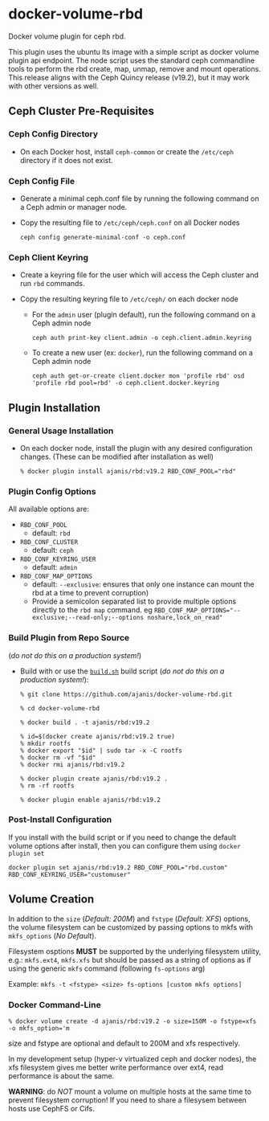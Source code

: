 # docker-volume-rbd
Docker volume plugin for ceph rbd.

This plugin uses the ubuntu lts image with a simple script as docker volume plugin api endpoint. The node script uses the standard ceph commandline tools to perform the rbd create, map, unmap, remove and mount operations. This release aligns with the Ceph Quincy release (v19.2), but it may work with other versions as well.

## Ceph Cluster Pre-Requisites

### Ceph Config Directory

- On each Docker host, install `ceph-common` or create the `/etc/ceph` directory if it does not exist.

### Ceph Config File

- Generate a minimal ceph.conf file by running the following command on a Ceph admin or manager node.
- Copy the resulting file to `/etc/ceph/ceph.conf` on all Docker nodes

  ```shell
  ceph config generate-minimal-conf -o ceph.conf
  ```
### Ceph Client Keyring

- Create a keyring file for the user which will access the Ceph cluster and run `rbd` commands.
- Copy the resulting keyring file to `/etc/ceph/` on each docker node

  - For the `admin` user (plugin default), run the following command on a Ceph admin node

    ```shell
    ceph auth print-key client.admin -o ceph.client.admin.keyring
    ```



  - To create a new user (ex: `docker`), run the following command on a Ceph admin node 

    ```shell
    ceph auth get-or-create client.docker mon 'profile rbd' osd 'profile rbd pool=rbd' -o ceph.client.docker.keyring
    ```


## Plugin Installation

### General Usage Installation

- On each docker node, install the plugin with any desired configuration changes. (These can be modified after installation as well)

  ```
  % docker plugin install ajanis/rbd:v19.2 RBD_CONF_POOL="rbd"
  ```
### Plugin Config Options
All available options are:

- `RBD_CONF_POOL`
  - default: `rbd`
- `RBD_CONF_CLUSTER`
  - default: `ceph`
- `RBD_CONF_KEYRING_USER`
  - default: `admin`
- `RBD_CONF_MAP_OPTIONS`
  - default: `--exclusive`: ensures that only one instance can mount the rbd at a time to prevent corruption)
  - Provide a semicolon separated list to provide multiple options directly to the `rbd map` command. eg `RBD_CONF_MAP_OPTIONS="--exclusive;--read-only;--options noshare,lock_on_read"`

### Build Plugin from Repo Source

(_do not do this on a production system!_)

- Build with or use the [`build.sh`](./build.sh) build script (_do not do this on a production system!_):

  ```
  % git clone https://github.com/ajanis/docker-volume-rbd.git
  
  % cd docker-volume-rbd

  % docker build . -t ajanis/rbd:v19.2

  % id=$(docker create ajanis/rbd:v19.2 true)
  % mkdir rootfs
  % docker export "$id" | sudo tar -x -C rootfs
  % docker rm -vf "$id"
  % docker rmi ajanis/rbd:v19.2

  % docker plugin create ajanis/rbd:v19.2 .
  % rm -rf rootfs

  % docker plugin enable ajanis/rbd:v19.2
  ```
### Post-Install Configuration

If you install with the build script or if you need to change the default volume options after install, then you can configure them using `docker plugin set`

```shell
docker plugin set ajanis/rbd:v19.2 RBD_CONF_POOL="rbd.custom" RBD_CONF_KEYRING_USER="customuser"
```


## Volume Creation

In addition to the `size` (_Default: 200M_) and `fstype` (_Default: XFS_) options, the volume filesystem can be customized by passing options to mkfs with `mkfs_options` (_No Default_).

Filesystem osptions **MUST** be supported by the underlying filesystem utility, e.g.: `mkfs.ext4`, `mkfs.xfs` but should be passed as a string of options as if using the generic `mkfs` command (following `fs-options` arg)

Example: `mkfs -t <fstype> <size> fs-options [custom mkfs options]`


### Docker Command-Line
```shell
% docker volume create -d ajanis/rbd:v19.2 -o size=150M -o fstype=xfs -o mkfs_option='m
```

size and fstype are optional and default to 200M and xfs respectively.

In my development setup (hyper-v virtualized ceph and docker nodes), the xfs filesystem gives me better write performance over ext4, read performance is about the same.

**WARNING**: do _NOT_ mount a volume on multiple hosts at the same time to prevent filesystem corruption! If you need to share a filesysem between hosts use CephFS or Cifs.